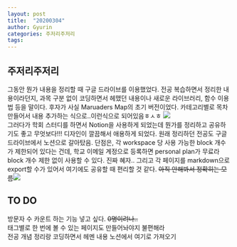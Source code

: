 ```yaml
---
layout: post
title:  "20200304"
author: Gyurin
categories: 주저리주저리
tags: 
---
```



## 주저리주저리
그동안 뭔가 내용을 정리할 때 구글 드라이브를 이용했었다. 전공 복습하면서 정리한 내용이라던지, 과목 구분 없이 코딩하면서 헤맸던 내용이나 새로운 라이브러리, 함수 이용법 등을 말이다. 후자가 사실 Maruaders Map의 초기 버전이었다. 카테고리별로 목차 만들어서 내용 추가하는 식으로..이런식으로 되어있음ㅎㅅㅎ <img src="{{ site.baseurl }}/assets/smalltalk/20203040-1.png"><br>
그러다가 학회 스터디를 하면서 Notion을 사용하게 되었는데 뭔가를 정리하고 공유하기도 좋고 무엇보다!!! 디자인이 깔끔해서 애용하게 되었다. 원래 정리하던 전공도 구글드라이브에서 노션으로 갈아탔음. 단점은, 각 workspace 당 사용 가능한 block 개수가 제한되어 있다는 건데, 학교 이메일 계정으로 등록하면 personal plan가 무료라 block 개수 제한 없이 사용할 수 있다. 진짜 혜자.. 그리고 각 페이지를 markdown으로 export할 수가 있어서 여기에도 공유할 때 편리할 것 같다. ~~아직 안해봐서 정확히는 모름~~<img src="{{ site.baseurl }}/assets/smalltalk/20203040-2.png"><br>

## TO DO
방문자 수 카운트 하는 기능 넣고 싶다. ~~0명이려나..~~<br>
태그별로 한 번에 볼 수 있는 페이지도 만들어놔야지 불편해라<br>
전공 개념 정리랑 코딩하면서 헤멘 내용 노션에서 여기로 가져오기<br>

